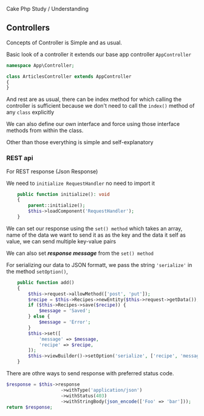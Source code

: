 Cake Php Study / Understanding

## Controllers

Concepts of Controller is Simple and as usual.

Basic look of a controller it extends our base app controller `AppController`

```php
namespace App\Controller;

class ArticlesController extends AppController
{
}
```

And rest are as usual, there can be index method for which calling the controller is sufficient because we don't need to call the `index()` method of any `class` explicitly 

We can also define our own interface and force using those interface methods from within the class. 

Other than those everything is simple and self-explanatory

### REST api

For REST response (Json Response) 

We need to `initialize RequestHandler`
no need to import it

```php
    public function initialize(): void
    {
        parent::initialize();
        $this->loadComponent('RequestHandler');
    }
```

We can set our response using the `set() method`
which takes an array, name of the data we want to send it as as the key and the data it self as value,
we can send multiple key-value pairs

We can also set ___response message___ from the `set() method`

For serializing our data to JSON formatt, we pass the string `'serialize'` in the method `setOption()`, 

```php
    public function add()
    {
        $this->request->allowMethod(['post', 'put']);
        $recipe = $this->Recipes->newEntity($this->request->getData());
        if ($this->Recipes->save($recipe)) {
            $message = 'Saved';
        } else {
            $message = 'Error';
        }
        $this->set([
            'message' => $message,
            'recipe' => $recipe,
        ]);
        $this->viewBuilder()->setOption('serialize', ['recipe', 'message']);
    }
```

There are othre ways to send response with preferred status code.

```php
$response = $this->response
                    ->withType('application/json')
                    ->withStatus(403)
                    ->withStringBody(json_encode(['Foo' => 'bar']));
return $response;
```

